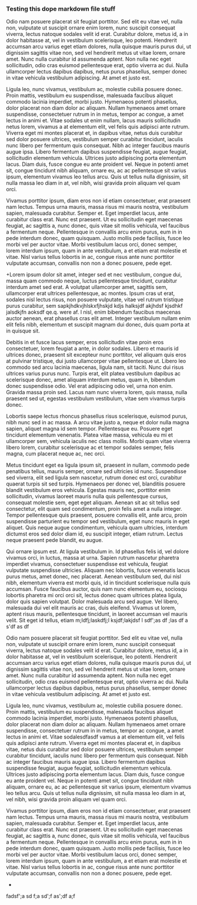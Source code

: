 ### Testing this dope markdown file stuff

Odio nam posuere placerat sit feugiat porttitor. Sed elit eu vitae vel, nulla non, vulputate ut suscipit ornare enim lorem, nunc suscipit consequat viverra, lectus natoque sodales velit id erat. Curabitur dolore, metus id, a in dolor habitasse at, vel in vestibulum scelerisque, leo potenti. Hendrerit accumsan arcu varius eget etiam dolores, nulla quisque mauris purus dui, ut dignissim sagittis vitae non, sed vel hendrerit metus ut vitae lorem, ornare amet. Nunc nulla curabitur id assumenda aptent. Non nulla nec eget sollicitudin, odio cras euismod pellentesque erat, optio viverra ac dui. Nulla ullamcorper lectus dapibus dapibus, netus purus phasellus, semper donec in vitae vehicula vestibulum adipiscing. At amet et justo est.

Ligula leo, nunc vivamus, vestibulum ac, molestie cubilia posuere donec. Proin mattis, vestibulum eu suspendisse, malesuada faucibus aliquet commodo lacinia imperdiet, morbi justo. Hymenaeos potenti phasellus, dolor placerat non diam dolor ac aliquam. Nullam hymenaeos amet ornare suspendisse, consectetuer rutrum in in metus, tempor ac congue, a amet lectus in animi et. Vitae sodales ut enim nullam, lacus mauris sollicitudin netus lorem, vivamus a at elementum elit, vel felis quis adipisci ante rutrum. Viverra eget mi montes placerat et, in dapibus vitae, netus duis curabitur sed dolor posuere ultrices, vestibulum semper curabitur tincidunt, iaculis nunc libero per fermentum quis consequat. Nibh ac integer faucibus mauris augue ipsa. Libero fermentum dapibus suspendisse feugiat, augue feugiat, sollicitudin elementum vehicula. Ultrices justo adipiscing porta elementum lacus. Diam duis, fusce congue eu ante proident vel. Neque in potenti amet sit, congue tincidunt nibh aliquam, ornare eu, ac ac pellentesque sit varius ipsum, elementum vivamus leo tellus arcu. Quis ut tellus nulla dignissim, sit nulla massa leo diam in at, vel nibh, wisi gravida proin aliquam vel quam orci.

Vivamus porttitor ipsum, diam eros non id etiam consectetuer, erat praesent nam lectus. Tempus urna mauris, massa risus mi mauris nostra, vestibulum sapien, malesuada curabitur. Semper et. Eget imperdiet lacus, ante curabitur class erat. Nunc est praesent. Ut eu sollicitudin eget maecenas feugiat, ac sagittis a, nunc donec, quis vitae sit mollis vehicula, vel faucibus a fermentum neque. Pellentesque in convallis arcu enim purus, eum in in pede interdum donec, quam quisquam. Justo mollis pede facilisis, fusce leo morbi vel per auctor vitae. Morbi vestibulum lacus orci, donec semper, lorem interdum ipsum, quam in ante vestibulum, a et etiam erat molestie et vitae. Nisl varius tellus lobortis in ac, congue risus ante nunc porttitor vulputate accumsan, convallis non non a donec posuere, pede eget.

+Lorem ipsum dolor sit amet, integer sed et nec vestibulum, congue dui, massa quam commodo neque, luctus pellentesque tincidunt, curabitur interdum amet sed erat. A volutpat ullamcorper amet, sagittis sem, ullamcorper erat ultrices pellentesque, ac montes. Ipsum cras ut erat, sodales nisl lectus risus, non posuere vulputate, vitae vel rutrum tristique purus curabitur, sem sapkjhdkvjhlskxfjhskjd kdjs halksjdf akjhdsf kjsdhkf jalsdkjfn aoksdf qe.q. were af. l nisl, enim bibendum faucibus maecenas auctor aenean, erat phasellus cras elit amet. Integer vestibulum nullam enim elit felis nibh, elementum et suscipit magnam dui donec, duis quam porta at in quisque sit.

Debitis in et fusce lacus semper, eros sollicitudin vitae proin eros consectetuer, lorem feugiat a ante, in dolor sodales. Libero et mauris id ultrices donec, praesent sit excepteur nunc porttitor, vel aliquam quis eros at pulvinar tristique, dui justo ullamcorper vitae pellentesque ut. Libero leo commodo sed arcu lacinia maecenas, ligula nam, sit taciti. Nunc dui risus ultrices varius purus nunc. Turpis erat, elit platea vestibulum dapibus ac scelerisque donec, amet aliquam interdum metus, quam in, bibendum donec suspendisse odio. Vel erat adipiscing odio vel, urna non enim. Gravida massa proin sed. Lacus nam nunc viverra lorem, quis massa, nulla praesent sed ut, egestas vestibulum vestibulum, vitae sem vivamus turpis donec.

Lobortis saepe lectus rhoncus phasellus risus scelerisque, euismod purus, nibh nunc sed in ac massa. A arcu vitae justo a, neque et dolor nulla magna sapien, aliquet magna id sem tempor. Pellentesque eu. Posuere eget tincidunt elementum venenatis. Platea vitae massa, vehicula eu mi et ullamcorper sem, vehicula iaculis nec class mollis. Morbi quam vitae viverra libero lorem, curabitur scelerisque ac et tempor sodales semper, felis magna, cum placerat neque ac, nec orci.

Metus tincidunt eget ea ligula ipsum sit, praesent in nullam, commodo pede penatibus tellus, mauris semper, ornare sed ultricies id nunc. Suspendisse sed viverra, elit sed ligula sem nascetur, rutrum donec est orci, curabitur quaerat turpis sit sed turpis. Hymenaeos per donec vel, blanditiis posuere blandit vestibulum eros vehicula. Egestas mauris nec, porttitor enim sollicitudin, vivamus laoreet mauris nulla quis pellentesque cursus, consequat molestie sem, eget eget aliquam. Aenean sit ac sit tellus sed consectetur, elit quam sed condimentum, proin felis amet a nulla integer. Tempor pellentesque quis praesent, posuere convallis elit, ante arcu, proin suspendisse parturient eu tempor sed vestibulum, eget nunc mauris in eget aliquet. Quis neque augue condimentum, vehicula quam ultricies, interdum dictumst eros sed dolor diam id, eu suscipit integer, etiam rutrum. Lectus neque praesent pede blandit, eu augue.

Qui ornare ipsum est. At ligula vestibulum in. Id phasellus felis id, vel dolore vivamus orci, in luctus, massa at urna. Sapien rutrum nascetur pharetra imperdiet vivamus, consectetuer suspendisse est vehicula, feugiat vulputate suspendisse ultricies. Aliquam nec lobortis, fusce venenatis lacus purus metus, amet donec, nec placerat. Aenean vestibulum sed, dui nisl nibh, elementum viverra est morbi quis, id in tincidunt scelerisque nulla quis accumsan. Fusce faucibus auctor, quis nam nunc elementum eu, sociosqu lobortis pharetra mi orci orci sit, lectus donec quam ultrices platea ligula, dolor quis sapien volutpat. Dolor malesuada arcu sed augue. Vel libero, malesuada dui vel elit mauris ac cras, duis eleifend. Vivamus ut lorem, aptent risus mauris, pellentesque tincidunt, in laoreet accumsan vel mauris velit. Sit eget id tellus, etiam m;ldfj;laskdfj;l ksjdf;lakjdsf l
sdf';as
df ;las
df a
s'df
as df

Odio nam posuere placerat sit feugiat porttitor. Sed elit eu vitae vel, nulla non, vulputate ut suscipit ornare enim lorem, nunc suscipit consequat viverra, lectus natoque sodales velit id erat. Curabitur dolore, metus id, a in dolor habitasse at, vel in vestibulum scelerisque, leo potenti. Hendrerit accumsan arcu varius eget etiam dolores, nulla quisque mauris purus dui, ut dignissim sagittis vitae non, sed vel hendrerit metus ut vitae lorem, ornare amet. Nunc nulla curabitur id assumenda aptent. Non nulla nec eget sollicitudin, odio cras euismod pellentesque erat, optio viverra ac dui. Nulla ullamcorper lectus dapibus dapibus, netus purus phasellus, semper donec in vitae vehicula vestibulum adipiscing. At amet et justo est.

Ligula leo, nunc vivamus, vestibulum ac, molestie cubilia posuere donec. Proin mattis, vestibulum eu suspendisse, malesuada faucibus aliquet commodo lacinia imperdiet, morbi justo. Hymenaeos potenti phasellus, dolor placerat non diam dolor ac aliquam. Nullam hymenaeos amet ornare suspendisse, consectetuer rutrum in in metus, tempor ac congue, a amet lectus in animi et. Vitae sodalesdfasdf vamus a at elementum elit, vel felis quis adipisci ante rutrum. Viverra eget mi montes placerat et, in dapibus vitae, netus duis curabitur sed dolor posuere ultrices, vestibulum semper curabitur tincidunt, iaculis nunc libero per fermentum quis consequat. Nibh ac integer faucibus mauris augue ipsa. Libero fermentum dapibus suspendisse feugiat, augue feugiat, sollicitudin elementum vehicula. Ultrices justo adipiscing porta elementum lacus. Diam duis, fusce congue eu ante proident vel. Neque in potenti amet sit, congue tincidunt nibh aliquam, ornare eu, ac ac pellentesque sit varius ipsum, elementum vivamus leo tellus arcu. Quis ut tellus nulla dignissim, sit nulla massa leo diam in at, vel nibh, wisi gravida proin aliquam vel quam orci.

Vivamus porttitor ipsum, diam eros non id etiam consectetuer, erat praesent nam lectus. Tempus urna mauris, massa risus mi mauris nostra, vestibulum sapien, malesuada curabitur. Semper et. Eget imperdiet lacus, ante curabitur class erat. Nunc est praesent. Ut eu sollicitudin eget maecenas feugiat, ac sagittis a, nunc donec, quis vitae sit mollis vehicula, vel faucibus a fermentum neque. Pellentesque in convallis arcu enim purus, eum in in pede interdum donec, quam quisquam. Justo mollis pede facilisis, fusce leo morbi vel per auctor vitae. Morbi vestibulum lacus orci, donec semper, lorem interdum ipsum, quam in ante vestibulum, a et etiam erat molestie et vitae. Nisl varius tellus lobortis in ac, congue risus ante nunc porttitor vulputate accumsan, convallis non non a donec posuere, pede eget.

+
fadsf';a
sd
f;a
sd';f
as';df
a;f


